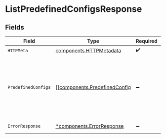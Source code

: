 # ListPredefinedConfigsResponse


## Fields

| Field                                                                                                       | Type                                                                                                        | Required                                                                                                    | Description                                                                                                 |
| ----------------------------------------------------------------------------------------------------------- | ----------------------------------------------------------------------------------------------------------- | ----------------------------------------------------------------------------------------------------------- | ----------------------------------------------------------------------------------------------------------- |
| `HTTPMeta`                                                                                                  | [components.HTTPMetadata](../../models/components/httpmetadata.md)                                          | :heavy_check_mark:                                                                                          | N/A                                                                                                         |
| `PredefinedConfigs`                                                                                         | [][components.PredefinedConfig](../../models/components/predefinedconfig.md)                                | :heavy_minus_sign:                                                                                          | The request was processed successfully. Predefined configuration details are included in the response body. |
| `ErrorResponse`                                                                                             | [*components.ErrorResponse](../../models/components/errorresponse.md)                                       | :heavy_minus_sign:                                                                                          | Invalid request.                                                                                            |